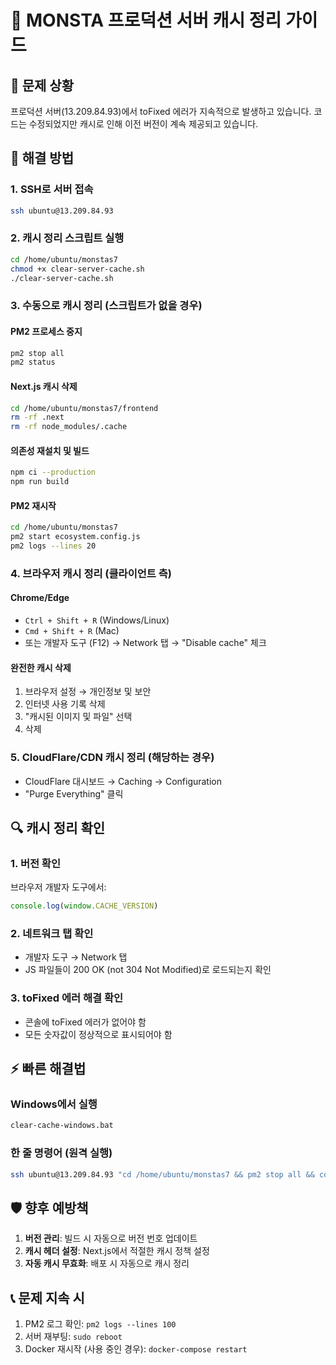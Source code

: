 # 🧹 MONSTA 프로덕션 서버 캐시 정리 가이드

## 🚨 문제 상황
프로덕션 서버(13.209.84.93)에서 toFixed 에러가 지속적으로 발생하고 있습니다. 
코드는 수정되었지만 캐시로 인해 이전 버전이 계속 제공되고 있습니다.

## 🔧 해결 방법

### 1. SSH로 서버 접속
```bash
ssh ubuntu@13.209.84.93
```

### 2. 캐시 정리 스크립트 실행
```bash
cd /home/ubuntu/monstas7
chmod +x clear-server-cache.sh
./clear-server-cache.sh
```

### 3. 수동으로 캐시 정리 (스크립트가 없을 경우)

#### PM2 프로세스 중지
```bash
pm2 stop all
pm2 status
```

#### Next.js 캐시 삭제
```bash
cd /home/ubuntu/monstas7/frontend
rm -rf .next
rm -rf node_modules/.cache
```

#### 의존성 재설치 및 빌드
```bash
npm ci --production
npm run build
```

#### PM2 재시작
```bash
cd /home/ubuntu/monstas7
pm2 start ecosystem.config.js
pm2 logs --lines 20
```

### 4. 브라우저 캐시 정리 (클라이언트 측)

#### Chrome/Edge
- `Ctrl + Shift + R` (Windows/Linux)
- `Cmd + Shift + R` (Mac)
- 또는 개발자 도구 (F12) → Network 탭 → "Disable cache" 체크

#### 완전한 캐시 삭제
1. 브라우저 설정 → 개인정보 및 보안
2. 인터넷 사용 기록 삭제
3. "캐시된 이미지 및 파일" 선택
4. 삭제

### 5. CloudFlare/CDN 캐시 정리 (해당하는 경우)
- CloudFlare 대시보드 → Caching → Configuration
- "Purge Everything" 클릭

## 🔍 캐시 정리 확인

### 1. 버전 확인
브라우저 개발자 도구에서:
```javascript
console.log(window.CACHE_VERSION)
```

### 2. 네트워크 탭 확인
- 개발자 도구 → Network 탭
- JS 파일들이 200 OK (not 304 Not Modified)로 로드되는지 확인

### 3. toFixed 에러 해결 확인
- 콘솔에 toFixed 에러가 없어야 함
- 모든 숫자값이 정상적으로 표시되어야 함

## ⚡ 빠른 해결법

### Windows에서 실행
```cmd
clear-cache-windows.bat
```

### 한 줄 명령어 (원격 실행)
```bash
ssh ubuntu@13.209.84.93 "cd /home/ubuntu/monstas7 && pm2 stop all && cd frontend && rm -rf .next && npm run build && cd .. && pm2 start ecosystem.config.js"
```

## 🛡️ 향후 예방책

1. **버전 관리**: 빌드 시 자동으로 버전 번호 업데이트
2. **캐시 헤더 설정**: Next.js에서 적절한 캐시 정책 설정
3. **자동 캐시 무효화**: 배포 시 자동으로 캐시 정리

## 📞 문제 지속 시

1. PM2 로그 확인: `pm2 logs --lines 100`
2. 서버 재부팅: `sudo reboot`
3. Docker 재시작 (사용 중인 경우): `docker-compose restart`